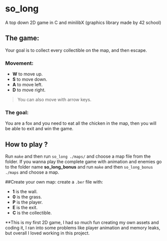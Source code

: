 # so_long
A top down 2D game in C and minilibX (graphics library made by 42 school)

## The game:
Your goal is to collect every collectible on the map, and then escape.
### Movement:
- **W** to move up.
- **S** to move down.
- **A** to move left.
- **D** to move right.
> You can also move with arrow keys.
### The goal:
You are a fox and you need to eat all the chicken in the map, then you will be able to exit and win the game.

## How to play ?
Run `make` and then run `so_long ./maps/` and choose a map file from the folder.
If you wanna play the complete game with animation and enemies go to the folder name **so_long_bonus** and run `make` and then `so_long_bonus ./maps` and choose a map.

##Create your own map:
create a `.ber` file with:
- **1** is the wall.
- **0** is the grass.
- **P** is the player.
- **E** is the exit.
- **C** is the collectible.

**This is my first 2D game, I had so much fun creating my own assets and coding it, I ran into some problems like player animation and memory leaks, but overall I loved working in this project.
